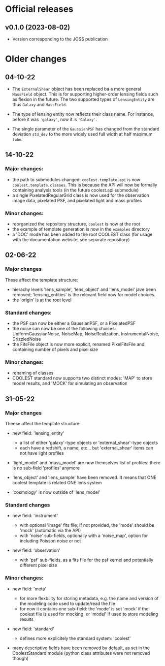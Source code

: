 # Official releases

## v0.1.0 (2023-08-02)

- Version corresponding to the JOSS publication

# Older changes

## 04-10-22

- The `ExternalShear` object has been replaced ba a more general `MassField` object. This is for supporting higher-order lensing fields such as flexion in the future. The two supported types of `LensingEntity` are thus `Galaxy` and `MassField`.

- The type of lensing entity now reflects their class name. For instance, before it was `'galaxy'`, now it is `'Galaxy'`.

- The single parameter of the `GaussianPSF` has changed from the standard deviation `std_dev` to the more widely used full width at half maximum `fwhm`.


## 14-10-22

### Major changes:

- the path to submodules changed: `coolest.template.api` is now `coolest.template.classes`. This is because the API will now be formally containing analysis tools (in the future coolest.api submodule)
- a single PixelatedRegularGrid class is now used for the observation image data, pixelated PSF, and pixelated light and mass profiles

### Minor changes:

- reorganized the repository structure, `coolest` is now at the root
- the example of template generation is now in the `examples` directory
- a 'DOC' mode has been added to the root COOLEST class (for usage with the documentation website, see separate repository)


## 02-06-22

### Major changes

These affect the template structure:

- hierachy levels 'lens_sample', 'lens_object' and 'lens_model' jave been removed; 'lensing_entities' is the relevant field now for model choices.
- the 'origin' is at the root level

### Standard changes:

- the PSF can now be either a GaussianPSF, or a PixelatedPSF
- the noise can now be one of the following choices: UniformGaussianNoise, NoiseMap, NoiseRealization, InstrumentalNoise, DrizzledNoise
- the FitsFile object is now more explicit, renamed PixelFitsFile and containing number of pixels and pixel size

### Minor changes:

- renaming of classes
- COOLEST standard now supports two distinct modes: 'MAP' to store model results, and 'MOCK' for simulating an observation


##  31-05-22

### Major changes
Theese affect the template structure:

- new field: 'lensing_entity'

    - a list of either 'galaxy'-type objects or 'external_shear'-type objects
    - each have a redshift, a name, etc... but 'external_shear' items can not have light profiles
    
- 'light_model' and 'mass_model' are now themselves list of profiles: there is no sub-field 'profiles' anymore
- 'lens_object' and 'lens_sample' have been removed. It means that ONE coolest template is related ONE lens system
- 'cosmology' is now outside of 'lens_model'

### Standard changes

- new field: 'instrument'

    - with optional 'image' fits file; if not provided, the 'mode' should be 'mock' (automatic via the API)
    - with 'noise' sub-fields, optionally with a 'noise_map', option for including Poisson noise or not

- new field: 'observation'

    - with 'psf' sub-fields, as a fits file for the psf kernel and potentially different pixel size
    
### Minor changes:

- new field: 'meta'

    - for more flexbility for storing metadata, e.g. the name and version of the modeling code used to update/read the file
    - for now it contains one sub-field: the 'mode' is set 'mock' if the coolest file is used for mocking, or 'model' if used to store modeling results

- new field: 'standard'
    - defines more explicitely the standard system: 'coolest'

- many descriptive fields have been removed by default, as set in the CoolestStandard module (python class attributes were not removed though)
